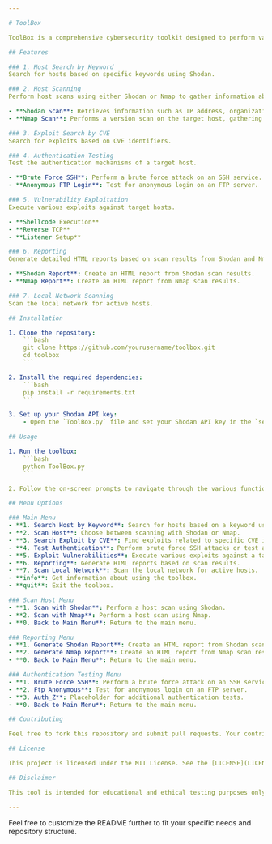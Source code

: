 ```yaml
---

# ToolBox

ToolBox is a comprehensive cybersecurity toolkit designed to perform various network security tasks. This includes host scanning, exploit searching, authentication testing, vulnerability exploitation, and detailed reporting. ToolBox leverages powerful tools like Shodan, Nmap, and custom scripts to provide a wide range of functionalities.

## Features

### 1. Host Search by Keyword
Search for hosts based on specific keywords using Shodan.

### 2. Host Scanning
Perform host scans using either Shodan or Nmap to gather information about the target.

- **Shodan Scan**: Retrieves information such as IP address, organization, operating system, open ports, and associated CVEs.
- **Nmap Scan**: Performs a version scan on the target host, gathering details about open ports, services, versions, and associated CVEs.

### 3. Exploit Search by CVE
Search for exploits based on CVE identifiers.

### 4. Authentication Testing
Test the authentication mechanisms of a target host.

- **Brute Force SSH**: Perform a brute force attack on an SSH service.
- **Anonymous FTP Login**: Test for anonymous login on an FTP server.

### 5. Vulnerability Exploitation
Execute various exploits against target hosts.

- **Shellcode Execution**
- **Reverse TCP**
- **Listener Setup**

### 6. Reporting
Generate detailed HTML reports based on scan results from Shodan and Nmap.

- **Shodan Report**: Create an HTML report from Shodan scan results.
- **Nmap Report**: Create an HTML report from Nmap scan results.

### 7. Local Network Scanning
Scan the local network for active hosts.

## Installation

1. Clone the repository:
    ```bash
    git clone https://github.com/yourusername/toolbox.git
    cd toolbox
    ```

2. Install the required dependencies:
    ```bash
    pip install -r requirements.txt
    ```

3. Set up your Shodan API key:
    - Open the `ToolBox.py` file and set your Shodan API key in the `self.API_KEY` variable.

## Usage

1. Run the toolbox:
    ```bash
    python ToolBox.py
    ```

2. Follow the on-screen prompts to navigate through the various functionalities.

## Menu Options

### Main Menu
- **1. Search Host by Keyword**: Search for hosts based on a keyword using Shodan.
- **2. Scan Host**: Choose between scanning with Shodan or Nmap.
- **3. Search Exploit by CVE**: Find exploits related to specific CVE identifiers.
- **4. Test Authentication**: Perform brute force SSH attacks or test anonymous FTP login.
- **5. Exploit Vulnerabilities**: Execute various exploits against a target host.
- **6. Reporting**: Generate HTML reports based on scan results.
- **7. Scan Local Network**: Scan the local network for active hosts.
- **info**: Get information about using the toolbox.
- **quit**: Exit the toolbox.

### Scan Host Menu
- **1. Scan with Shodan**: Perform a host scan using Shodan.
- **2. Scan with Nmap**: Perform a host scan using Nmap.
- **0. Back to Main Menu**: Return to the main menu.

### Reporting Menu
- **1. Generate Shodan Report**: Create an HTML report from Shodan scan results.
- **2. Generate Nmap Report**: Create an HTML report from Nmap scan results.
- **0. Back to Main Menu**: Return to the main menu.

### Authentication Testing Menu
- **1. Brute Force SSH**: Perform a brute force attack on an SSH service.
- **2. Ftp Anonymous**: Test for anonymous login on an FTP server.
- **3. Auth_Z**: Placeholder for additional authentication tests.
- **0. Back to Main Menu**: Return to the main menu.

## Contributing

Feel free to fork this repository and submit pull requests. Your contributions are always welcome!

## License

This project is licensed under the MIT License. See the [LICENSE](LICENSE) file for details.

## Disclaimer

This tool is intended for educational and ethical testing purposes only. The author is not responsible for any misuse or damage caused by this tool. Always obtain permission before running any scans or exploits on a network.

---
```


Feel free to customize the README further to fit your specific needs and repository structure.
